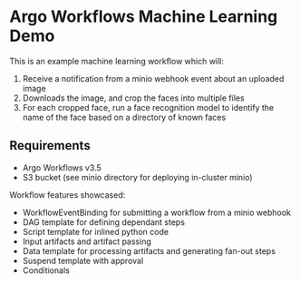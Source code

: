 # Argo Workflows Machine Learning Demo

This is an example machine learning workflow which will:
1. Receive a notification from a minio webhook event about an uploaded image
2. Downloads the image, and crop the faces into multiple files
3. For each cropped face, run a face recognition model to identify the name of the face based on a directory of known faces

## Requirements
* Argo Workflows v3.5
* S3 bucket (see minio directory for deploying in-cluster minio)

Workflow features showcased:
* WorkflowEventBinding for submitting a workflow from a minio webhook
* DAG template for defining dependant steps
* Script template for inlined python code
* Input artifacts and artifact passing
* Data template for processing artifacts and generating fan-out steps
* Suspend template with approval
* Conditionals
